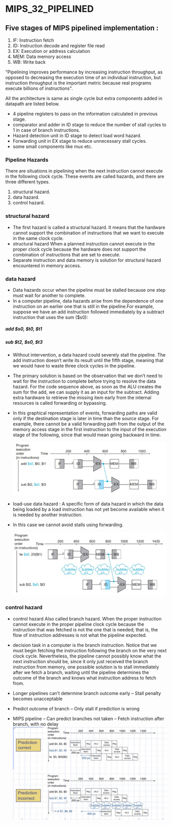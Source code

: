 # MIPS_32_PIPELINED

## Five stages of MIPS pipelined implementation :
1) IF: Instruction fetch
2) ID: Instruction decode and register file read
3) EX: Execution or address calculation
4) MEM: Data memory access
5) WB: Write back

"Pipelining improves performance by increasing instruction throughput, as opposed to decreasing the execution time of an individual instruction, but instruction 
 throughput is the important metric because real programs execute billions of instructions".

All the architecture is same as single cycle but extra components added in datapath are listed below.
- 4 pipeline registers to pass on the information calculated in previous stage.
- comparator and adder in ID stage to reduce the number of stall cycles to 1 in case of branch instructions.
- Hazard detection unit in ID stage to detect load word hazard.
- Forwarding unit in EX stage to reduce unnecessary stall cycles.
- some small components like mux etc.

### Pipeline Hazards
There are situations in pipelining when the next instruction cannot execute in the  following clock cycle. These events are called hazards, and there are three 
different types.

1) structural hazard.
2) data hazard.
3) control hazard.

### structural hazard
- The first hazard is called a structural hazard. It means that the hardware cannot support the combination of instructions that we want to execute in the same clock 
  cycle. 
- structural hazard When a planned instruction cannot execute in the proper clock cycle because the hardware does not  support the combination  of instructions 
  that are set to execute.
- Separate instruction and data memory is solution for structural hazard encountered in memory access.
 
### data hazard
- Data hazards occur when the pipeline must be stalled because one step must wait  for another  to complete.
- In a computer pipeline, data hazards arise from the dependence of one  instruction on an earlier one that is still in the pipeline.For example, suppose we have an     add instruction  followed immediately by a subtract instruction that uses the sum ($s0):
#####                                                      add $s0, $t0, $t1 
#####                                                      sub $t2, $s0, $t3 

- Without intervention, a data hazard could severely stall the pipeline. The add instruction doesn’t write its result until the fifth stage, meaning that we would have   to waste three clock cycles in the pipeline.
- The primary solution is based on the observation that we don’t need to wait for the instruction to complete before trying to resolve the data hazard. For the code     sequence above, as soon as the ALU creates the sum for the add, we can supply it as an input for the subtract. Adding extra hardware to retrieve the missing item       early from the internal resources is called forwarding or bypassing.
- In this graphical representation of events, forwarding paths are valid only if the destination stage is later in time than the source stage. For example, there         cannot be a valid forwarding path from the output of the memory access stage in the first  instruction to the input of the execution stage of the following, since     that would mean going backward in time.

     ![App Screenshot](https://github.com/bhim4078652/MIPS_32_PIPELINED/blob/main/IMAGE_REQ/p1.jpg)

- load-use data hazard : A specific form of data hazard in which the data being loaded by a load instruction has not yet become available when it is needed by another 
  instruction.
- In this case we cannot avoid stalls using forwarding.

     ![App Screenshot](https://github.com/bhim4078652/MIPS_32_PIPELINED/blob/main/IMAGE_REQ/p2.jpg)

### control hazard
- control hazard Also called branch hazard. When the proper instruction cannot execute in the proper pipeline clock cycle because the instruction that was fetched is     not the one that is needed; that is, the flow of instruction addresses is not what the pipeline expected.
- decision task in a computer is the branch instruction. Notice that we must begin fetching the instruction following the branch on the very next clock cycle.           Nevertheless, the pipeline cannot possibly know what the next instruction should be, since it only just received the branch instruction from memory, one possible       solution is to stall immediately after we fetch a branch, waiting until the pipeline determines the outcome of the branch and knows what instruction address to         fetch from.

- Longer pipelines can’t determine branch outcome early
        – Stall penalty becomes unacceptable
- Predict outcome of branch
        – Only stall if prediction is wrong
- MIPS pipeline
    – Can predict branches not taken
    – Fetch instruction after branch, with no delay
    ![App Screenshot](https://github.com/bhim4078652/MIPS_32_PIPELINED/blob/main/IMAGE_REQ/p3.jpg)
